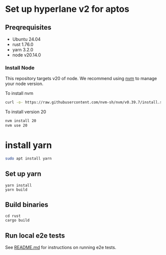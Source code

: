 # Set up hyperlane v2 for aptos

## Preqrequisites

- Ubuntu 24.04
- rust 1.76.0
- yarn 3.2.0
- node v20.14.0

### Install Node

This repository targets v20 of node. We recommend using [nvm](https://github.com/nvm-sh/nvm) to manage your node version.

To install nvm

```bash
curl -o- https://raw.githubusercontent.com/nvm-sh/nvm/v0.39.7/install.sh | bash
```

To install version 20

```bash
nvm install 20
nvm use 20
```

# install yarn

```bash
sudo apt install yarn
```

## Set up yarn

```
yarn install
yarn build
```

## Build binaries

```
cd rust
cargo build
```

## Run local e2e tests

See [README.md](./e2e-aptos/README.md) for instructions on running e2e tests.
